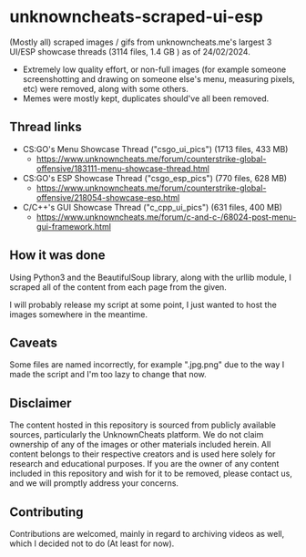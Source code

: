 
# unknowncheats-scraped-ui-esp

(Mostly all) scraped images / gifs from unknowncheats.me's largest 3 UI/ESP showcase threads (3114 files, 1.4 GB ) as of 24/02/2024.

* Extremely low quality effort, or non-full images (for example someone screenshotting and drawing on someone else's menu, measuring pixels, etc) were removed, along with some others.
* Memes were mostly kept, duplicates should've all been removed. 


## Thread links

- CS:GO's Menu Showcase Thread ("csgo_ui_pics") (1713 files, 433 MB)
    - https://www.unknowncheats.me/forum/counterstrike-global-offensive/183111-menu-showcase-thread.html
- CS:GO's ESP Showcase Thread ("csgo_esp_pics") (770 files, 628 MB)
    - https://www.unknowncheats.me/forum/counterstrike-global-offensive/218054-showcase-esp.html
- C/C++'s GUI Showcase Thread ("c_cpp_ui_pics") (631 files, 400 MB)
    - https://www.unknowncheats.me/forum/c-and-c-/68024-post-menu-gui-framework.html


## How it was done
Using Python3 and the BeautifulSoup library, along with the urllib module, I scraped all of the content from each page from the given.

I will probably release my script at some point, I just wanted to host the images somewhere in the meantime.

## Caveats
Some files are named incorrectly, for example "<filename>.jpg.png" due to the way I made the script and I'm too lazy to change that now.
## Disclaimer

The content hosted in this repository is sourced from publicly available sources, particularly the UnknownCheats platform. We do not claim ownership of any of the images or other materials included herein. All content belongs to their respective creators and is used here solely for research and educational purposes. If you are the owner of any content included in this repository and wish for it to be removed, please contact us, and we will promptly address your concerns.
## Contributing

Contributions are welcomed, mainly in regard to archiving videos as well, which I decided not to do (At least for now).
